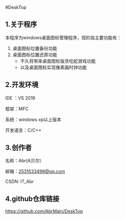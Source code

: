 #DeskTop

## 1.关于程序

本程序为windows桌面图标管理程序，现阶段主要功能有：

1. 桌面图标位置备份功能
2. 桌面图标位置还原功能
   - 不久将带来桌面图标版贪吃蛇游戏功能
   - 以及桌面图标实现像素画时钟功能

## 2.开发环境

IDE ：VS 2019

框架：MFC

系统：windows xp以上版本

开发语言：C/C++

## 3.创作者

名称：Abr(A贝尔）

邮箱：2531533498@qq.com

CSDN:  IT_Abr

## 4.github仓库链接

https://github.com/AbrMain/DeskTop
